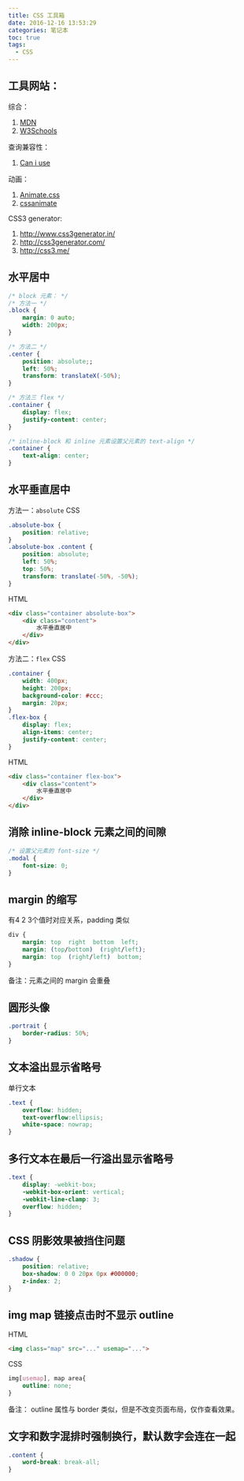 ```yaml
---
title: CSS 工具箱
date: 2016-12-16 13:53:29
categories: 笔记本
toc: true
tags:
  - CSS
---
```


## 工具网站：
综合：
1. [MDN](https://developer.mozilla.org/zh-CN/)
2. [W3Schools](http://www.w3schools.com/)

查询兼容性：
1. [Can i use](http://caniuse.com/)

动画：
1. [Animate.css](https://daneden.github.io/animate.css/)
2. [cssanimate](http://cssanimate.com/)

CSS3 generator:
1. http://www.css3generator.in/
2. http://css3generator.com/
3. http://css3.me/

<!-- more -->

## 水平居中

```css
/* block 元素： */
/* 方法一 */
.block {
    margin: 0 auto;
    width: 200px;
}

/* 方法二 */
.center {
    position: absolute;;
    left: 50%;
    transform: translateX(-50%);
}

/* 方法三 flex */
.container {
    display: flex;
    justify-content: center;
}

/* inline-block 和 inline 元素设置父元素的 text-align */
.container {
    text-align: center;
}
```


## 水平垂直居中
方法一：`absolute`
CSS
```css
.absolute-box {
    position: relative;
}
.absolute-box .content {
    position: absolute;
    left: 50%;
    top: 50%;
    transform: translate(-50%, -50%);
}
```
HTML
```html
<div class="container absolute-box">
    <div class="content">
        水平垂直居中
    </div>
</div>
```
方法二：`flex`
CSS
```css
.container {
    width: 400px;
    height: 200px;
    background-color: #ccc;
    margin: 20px;
}
.flex-box {
    display: flex;
    align-items: center;
    justify-content: center;
}
```
HTML
```html
<div class="container flex-box">
    <div class="content">
        水平垂直居中
    </div>
</div>
```


## 消除 inline-block 元素之间的间隙
```css
/* 设置父元素的 font-size */
.modal {
    font-size: 0;
}
```

## margin 的缩写
有4 2 3个值时对应关系，padding 类似
```css
div {
    margin: top  right  bottom  left;
    margin: (top/bottom)  (right/left);
    margin: top  (right/left)  bottom;
}
```
备注：元素之间的 margin 会重叠


## 圆形头像
```css
.portrait {
    border-radius: 50%;
}
```

## 文本溢出显示省略号
单行文本
```css
.text {
    overflow: hidden;
    text-overflow:ellipsis;
    white-space: nowrap;
}
```

## 多行文本在最后一行溢出显示省略号
```css
.text {
    display: -webkit-box;
    -webkit-box-orient: vertical;
    -webkit-line-clamp: 3;
    overflow: hidden;
}
```

## CSS 阴影效果被挡住问题
```css
.shadow {
    position: relative;
    box-shadow: 0 0 20px 0px #000000;
    z-index: 2;
}
```

## img map 链接点击时不显示 outline
HTML
```html
<img class="map" src="..." usemap="...">
```
CSS
```css
img[usemap], map area{
    outline: none;
}
```
备注： outline 属性与 border 类似，但是不改变页面布局，仅作查看效果。


## 文字和数字混排时强制换行，默认数字会连在一起
```css
.content {
    word-break: break-all;
}
```
